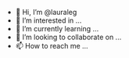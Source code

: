 - 👋 Hi, I’m @lauraleg
- 👀 I’m interested in ...
- 🌱 I’m currently learning ...
- 💞️ I’m looking to collaborate on ...
- 📫 How to reach me ...

<!---
lauraleg/lauraleg is a ✨ special ✨ repository because its `README.md` (this file) appears on your GitHub profile.
You can click the Preview link to take a look at your changes.
--->
